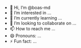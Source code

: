 - 👋 Hi, I’m @boas-md
- 👀 I’m interested in ...
- 🌱 I’m currently learning ...
- 💞️ I’m looking to collaborate on ...
- 📫 How to reach me ...
- 😄 Pronouns: ...
- ⚡ Fun fact: ...

<!---
boas-md/boas-md is a ✨ special ✨ repository because its `README.md` (this file) appears on your GitHub profile.
You can click the Preview link to take a look at your changes.
--->
